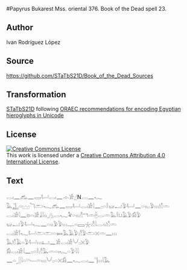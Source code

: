 #Papyrus Bukarest Mss. oriental 376. Book of the Dead spell 23.

## Author 

Ivan Rodríguez López

## Source 

https://github.com/STaTbS21D/Book_of_the_Dead_Sources

## Transformation 

[STaTbS21D](https://statbs21d.github.io/) following [ORAEC recommendations for encoding Egyptian hieroglyphs in Unicode](https://github.com/oraec/recommendations-encoding-hieroglyphs)

## License 

<a rel="license" href="http://creativecommons.org/licenses/by/4.0/"><img alt="Creative Commons License" style="border-width:0" src="https://i.creativecommons.org/l/by/4.0/88x31.png" /></a><br />This work is licensed under a <a rel="license" href="http://creativecommons.org/licenses/by/4.0/">Creative Commons Attribution 4.0 International License</a>.

## Text 

<hiero><rubrum>𓂋𓏤𓈖𓃹𓈖𓉿𓂡𓂋𓏤𓈖</rubrum>𓁹𓀀𓊨N𓐙<rubrum>𓈖𓆑</rubrum><br>
<rubrum>𓅓𓊻𓏏𓈉𓆓𓂧𓆑</rubrum>𓃹𓈖𓉿𓂡𓂋𓏤𓀀𓇋𓈖𓊪𓏏𓎛𓊠𓂝𓅱𓂡𓈖𓏏𓏭𓂂𓅱𓏥𓀹𓏛<br>
𓂋𓏤𓀀𓇋𓈖𓊖𓏏𓏤𓀀𓇍𓇋𓏭𓂻𓂋𓆑𓅝𓏏𓏭𓀭𓎔𓏛𓐢𓂋𓏛𓅓𓎛𓂓𓄿𓅱𓀁𓅱<br>
𓊠𓂝𓅱𓂡𓆑𓈖𓏏𓏭𓅱𓅱𓏥𓊃𓏏𓈙𓇼𓀭𓇋𓂋𓏭𓀹𓏛<br>
𓂋𓏤𓀀𓍙𓆑𓂡𓂧𓂧𓏏𓍃𓅓𓄿𓅱𓀭𓅱𓂧𓏴𓏛𓈖𓏥<br>
𓅓𓀹𓄿𓏏𓅱𓂡𓏥𓂞𓈖𓀀𓂋𓏤𓀀𓄋𓊪𓏴𓅱<br>
𓀁𓂋𓏤𓀀𓇋𓈖𓊪𓏏𓎛𓀭𓅓𓏛𓏏𓏤𓆑𓏏𓅱𓇋𓇋<br>
𓈖𓏏𓃀𓇋𓏏𓎺𓄑𓏛𓏥𓄋𓊪𓏏𓏴𓀁𓈖𓆑𓂋𓏤𓈖𓊹𓏥𓇋𓅓<br></hiero>